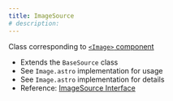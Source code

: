 ```yaml
---
title: ImageSource
# description:
---
```


Class corresponding to [`<Image>` component](/astro-image-processor/component/image/)

- Extends the `BaseSource` class
- See `Image.astro` implementation for usage
- See `Image.astro` implementation for details
- Reference: [ImageSource Interface](/astro-image-processor/api/api/classes/imagesource/)
